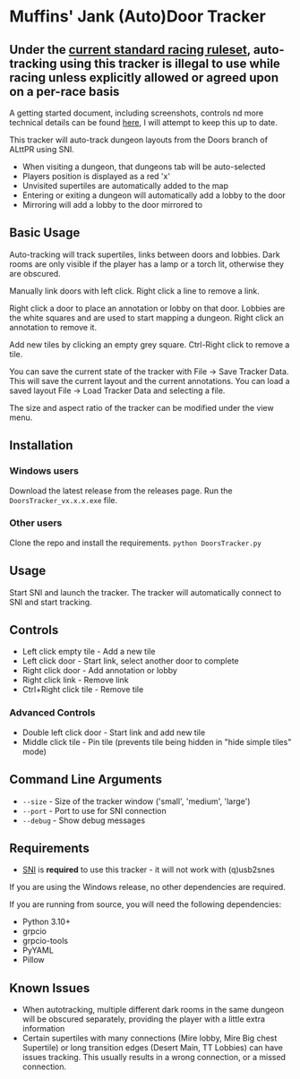 # Muffins' Jank (Auto)Door Tracker

## **Under the [current standard racing ruleset](http://alttp.mymm1.com/wiki/ALTTPR_Racing_Ruleset), auto-tracking using this tracker is illegal to use while racing unless explicitly allowed or agreed upon on a per-race basis**

A getting started document, including screenshots, controls nd more technical details can be found [here](https://docs.google.com/document/d/1fN7ge8Tu9MSFbcTuvMs_V3Tb8xwC9ftmlpK6ZS5yaco/edit?usp=sharing), I will attempt to keep this up to date.

This tracker will auto-track dungeon layouts from the Doors branch of ALttPR using SNI.

- When visiting a dungeon, that dungeons tab will be auto-selected
- Players position is displayed as a red 'x'
- Unvisited supertiles are automatically added to the map
- Entering or exiting a dungeon will automatically add a lobby to the door
- Mirroring will add a lobby to the door mirrored to

## Basic Usage

Auto-tracking will track supertiles, links between doors and lobbies. Dark rooms are only visible if the player has a lamp or a torch lit, otherwise they are obscured.

Manually link doors with left click. Right click a line to remove a link.

Right click a door to place an annotation or lobby on that door. Lobbies are the white squares and are used to start mapping a dungeon. Right click an annotation to remove it.

Add new tiles by clicking an empty grey square. Ctrl-Right click to remove a tile.

You can save the current state of the tracker with File -> Save Tracker Data. This will save the current layout and the current annotations. You can load a saved layout File -> Load Tracker Data and selecting a file.

The size and aspect ratio of the tracker can be modified under the view menu.

## Installation

### Windows users

Download the latest release from the releases page. Run the `DoorsTracker_vx.x.x.exe` file.

### Other users

Clone the repo and install the requirements.
`python DoorsTracker.py`

## Usage

Start SNI and launch the tracker. The tracker will automatically connect to SNI and start tracking.

## Controls

- Left click empty tile - Add a new tile
- Left click door - Start link, select another door to complete
- Right click door - Add annotation or lobby
- Right click link - Remove link
- Ctrl+Right click tile - Remove tile

### Advanced Controls

- Double left click door - Start link and add new tile
- Middle click tile - Pin tile (prevents tile being hidden in "hide simple tiles" mode)

## Command Line Arguments

- `--size` - Size of the tracker window ('small', 'medium', 'large')
- `--port` - Port to use for SNI connection
- `--debug` - Show debug messages

## Requirements

- [SNI](https://github.com/alttpo/sni) is **required** to use this tracker - it will not work with (q)usb2snes

If you are using the Windows release, no other dependencies are required.

If you are running from source, you will need the following dependencies:

- Python 3.10+
- grpcio
- grpcio-tools
- PyYAML
- Pillow

## Known Issues

- When autotracking, multiple different dark rooms in the same dungeon will be obscured separately, providing the player with a little extra information
- Certain supertiles with many connections (Mire lobby, Mire Big chest Supertile) or long transition edges (Desert Main, TT Lobbies) can have issues tracking. This usually results in a wrong connection, or a missed connection.

